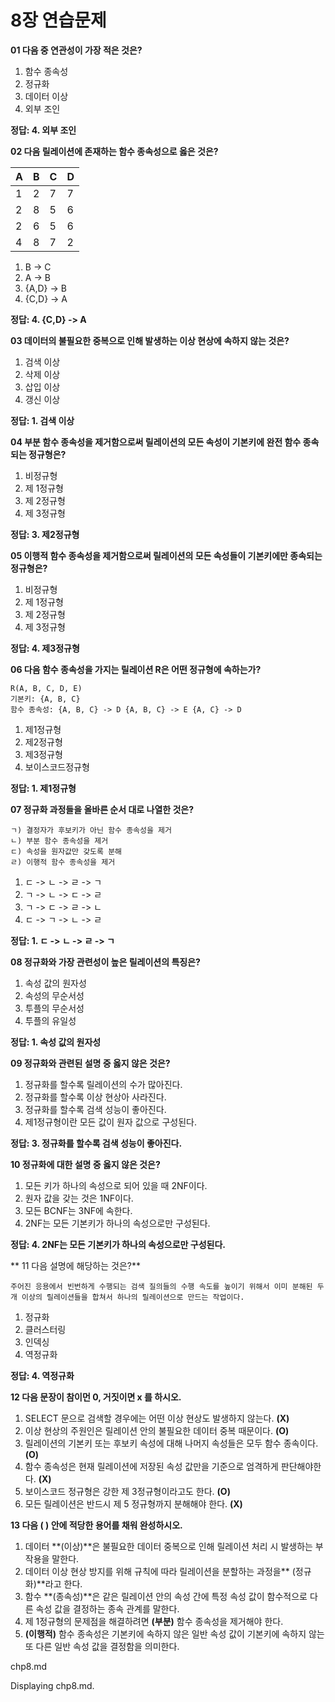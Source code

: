 
# 8장 연습문제

**01 다음 중 연관성이 가장 적은 것은?**

1. 함수 종속성
2. 정규화
3. 데이터 이상
4. 외부 조인

**정답: 4. 외부 조인**

**02 다음 릴레이션에 존재하는 함수 종속성으로 옳은 것은?**

| A | B | C | D |
|---|---|---|---|
| 1 | 2 | 7 | 7 |
| 2 | 8 | 5 | 6 |
| 2 | 6 | 5 | 6 |
| 4 | 8 | 7 | 2 |

1. B -> C
2. A -> B
3. {A,D} -> B
4. {C,D} -> A

**정답: 4. {C,D} -> A**

**03 데이터의 불필요한 중복으로 인해 발생하는 이상 현상에 속하지 않는 것은?**

1. 검색 이상
2. 삭제 이상
3. 삽입 이상
4. 갱신 이상

**정답: 1. 검색 이상**

**04 부분 함수 종속성을 제거함으로써 릴레이션의 모든 속성이 기본키에 완전 함수 종속되는 정규형은?**

1. 비정규형
2. 제 1정규형
3. 제 2정규형
4. 제 3정규형

**정답: 3. 제2정규형**

**05 이행적 함수 종속성을 제거함으로써 릴레이션의 모든 속성들이 기본키에만 종속되는 정규형은?**

1. 비정규형
2. 제 1정규형
3. 제 2정규형
4. 제 3정규형

**정답: 4. 제3정규형**

**06 다음 함수 종속성을 가지는 릴레이션 R은 어떤 정규형에 속하는가?**

```
R(A, B, C, D, E)
기본키: {A, B, C}
함수 종속성: {A, B, C} -> D {A, B, C} -> E {A, C} -> D
```

1. 제1정규형
2. 제2정규형
3. 제3정규형
4. 보이스코드정규형

**정답: 1. 제1정규형**

**07 정규화 과정들을 올바른 순서 대로 나열한 것은?**

```
ㄱ) 결정자가 후보키가 아닌 함수 종속성을 제거
ㄴ) 부분 함수 종속성을 제거
ㄷ) 속성을 원자값만 갖도록 분해
ㄹ) 이행적 함수 종속성을 제거
```

1. ㄷ -> ㄴ -> ㄹ -> ㄱ
2. ㄱ -> ㄴ -> ㄷ -> ㄹ
3. ㄱ -> ㄷ -> ㄹ -> ㄴ
4. ㄷ -> ㄱ -> ㄴ -> ㄹ

**정답: 1. ㄷ -> ㄴ -> ㄹ -> ㄱ**

**08 정규화와 가장 관련성이 높은 릴레이션의 특징은?**

1. 속성 값의 원자성
2. 속성의 무순서성
3. 투플의 무순서성
4. 투플의 유일성

**정답: 1. 속성 값의 원자성**

**09 정규화와 관련된 설명 중 옳지 않은 것은?**

1. 정규화를 할수록 릴레이션의 수가 많아진다.
2. 정규화를 할수록 이상 현상아 사라진다.
3. 정규화를 할수록 검색 성능이 좋아진다.
4. 제1정규형이란 모든 값이 원자 값으로 구성된다.

**정답: 3. 정규화를 할수록 검색 성능이 좋아진다.**

**10 정규화에 대한 설명 중 옳지 않은 것은?**

1. 모든 키가 하나의 속성으로 되어 있을 때 2NF이다.
2. 원자 값을 갖는 것은 1NF이다.
3. 모든 BCNF는 3NF에 속한다.
4. 2NF는 모든 기본키가 하나의 속성으로만 구성된다.

**정답: 4. 2NF는 모든 기본키가 하나의 속성으로만 구성된다.**

** 11 다음 설명에 해당하는 것은?**

```
주어진 응용에서 빈번하게 수행되는 검색 질의들의 수행 속도를 높이기 위해서 이미 분해된 두 개 이상의 릴레이션들을 합쳐서 하나의 릴레이션으로 만드는 작업이다.
```

1. 정규화
2. 클러스터링
3. 인덱싱
4. 역정규화

**정답: 4. 역정규화**

**12 다음 문장이 참이먼 0, 거짓이면 x 를 하시오.**

1. SELECT 문으로 검색할 경우에는 어떤 이상 현상도 발생하지 않는다. **(X)**
2. 이상 현상의 주원인은 릴레이션 안의 불필요한 데이터 중복 때문이다. **(O)**
3. 릴레이션의 기본키 또는 후보키 속성에 대해 나머지 속성들은 모두 함수 종속이다. **(O)**
4. 함수 종속성은 현재 릴레이션에 저장된 속성 값만을 기준으로 엄격하게 판단해야한다. **(X)**
5. 보이스코드 정규형은 강한 제 3정규형이라고도 한다. **(O)**
6. 모든 릴레이션은 반드시 제 5 정규형까지 분해해야 한다. **(X)**

**13 다음 ( ) 안에 적당한 용어를 채워 완성하시오.**

1. 데이터 **(이상)**은 불필요한 데이터 중복으로 인해 릴레이션 처리 시 발생하는 부작용을 말한다.
2. 데이터 이상 현상 방지를 위해 규칙에 따라 릴레이션을 분할하는 과정을** (정규화)**라고 한다.
3. 함수 **(종속성)**은 같은 릴레이션 안의 속성 간에 특정 속성 값이 함수적으로 다른 속성 값을 결정하는 종속 관계를 말한다.
4. 제 1정규형의 문제점을 해결하려면 **(부분)** 함수 종속성을 제거해야 한다.
5. **(이행적)** 함수 종속성은 기본키에 속하지 않은 일반 속성 값이 기본키에 속하지 않는 또 다른 일반 속성 값을 결정함을 의미한다.






chp8.md

Displaying chp8.md.

